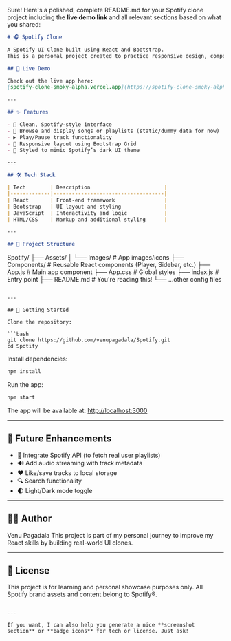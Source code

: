 Sure! Here's a polished, complete README.md for your Spotify clone project including the **live demo link** and all relevant sections based on what you shared:

```markdown
# 🎧 Spotify Clone

A Spotify UI Clone built using React and Bootstrap.  
This is a personal project created to practice responsive design, component structuring, and integrating audio playback basics.

## 🔗 Live Demo

Check out the live app here:  
[spotify-clone-smoky-alpha.vercel.app](https://spotify-clone-smoky-alpha.vercel.app/)

---

## ✨ Features

- 🎵 Clean, Spotify-style interface  
- 📁 Browse and display songs or playlists (static/dummy data for now)  
- ▶️ Play/Pause track functionality  
- 📱 Responsive layout using Bootstrap Grid  
- 🎨 Styled to mimic Spotify’s dark UI theme  

---

## 🛠️ Tech Stack

| Tech        | Description                        |
|-------------|------------------------------------|
| React       | Front-end framework                |
| Bootstrap   | UI layout and styling              |
| JavaScript  | Interactivity and logic            |
| HTML/CSS    | Markup and additional styling      |

---

## 📁 Project Structure

```

Spotify/
├── Assets/
│   └── Images/           # App images/icons
├── Components/           # Reusable React components (Player, Sidebar, etc.)
├── App.js                # Main app component
├── App.css               # Global styles
├── index.js              # Entry point
├── README.md             # You're reading this!
└── ...other config files

````

---

## 🚀 Getting Started

Clone the repository:

```bash
git clone https://github.com/venupagadala/Spotify.git
cd Spotify
````

Install dependencies:

```bash
npm install
```

Run the app:

```bash
npm start
```

The app will be available at: [http://localhost:3000](http://localhost:3000)

---

## 📌 Future Enhancements

* 🔄 Integrate Spotify API (to fetch real user playlists)
* 🔊 Add audio streaming with track metadata
* ❤️ Like/save tracks to local storage
* 🔍 Search functionality
* 🌓 Light/Dark mode toggle

---

## 🧑‍💻 Author

Venu Pagadala
This project is part of my personal journey to improve my React skills by building real-world UI clones.

---

## 📄 License

This project is for learning and personal showcase purposes only.
All Spotify brand assets and content belong to Spotify®.

```

---

If you want, I can also help you generate a nice **screenshot section** or **badge icons** for tech or license. Just ask!
```
